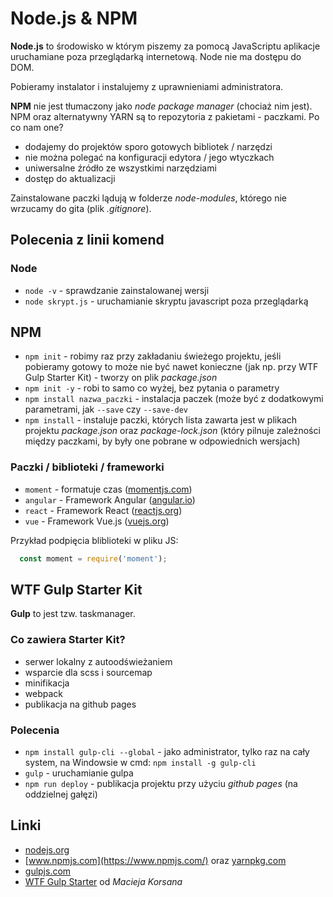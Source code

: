 # Node.js & NPM

**Node.js** to środowisko w którym piszemy za pomocą JavaScriptu aplikacje uruchamiane poza przeglądarką internetową. Node nie ma dostępu do DOM.

Pobieramy instalator i instalujemy z uprawnieniami administratora.

**NPM** nie jest tłumaczony jako *node package manager* (chociaż nim jest). NPM oraz alternatywny YARN są to repozytoria z pakietami - paczkami. Po co nam one?

- dodajemy do projektów sporo gotowych bibliotek / narzędzi
- nie można polegać na konfiguracji edytora / jego wtyczkach
- uniwersalne źródło ze wszystkimi narzędziami
- dostęp do aktualizacji

Zainstalowane paczki lądują w folderze *node-modules*, którego nie wrzucamy do gita (plik *.gitignore*).

## Polecenia z linii komend

### Node

- `node -v` - sprawdzanie zainstalowanej wersji
- `node skrypt.js` - uruchamianie skryptu javascript poza przeglądarką

## NPM

- `npm init` - robimy raz przy zakładaniu świeżego projektu, jeśli pobieramy gotowy to może nie być nawet konieczne (jak np. przy WTF Gulp Starter Kit) - tworzy on plik *package.json*
- `npm init -y` - robi to samo co wyżej, bez pytania o parametry
- `npm install nazwa_paczki` - instalacja paczek (może być z dodatkowymi parametrami, jak `--save` czy `--save-dev`
- `npm install` - instaluje paczki, których lista zawarta jest w plikach projektu *package.json* oraz *package-lock.json* (który pilnuje zależności między paczkami, by były one pobrane w odpowiednich wersjach)

### Paczki / biblioteki / frameworki

- `moment` - formatuje czas ([momentjs.com](https://momentjs.com/))
- `angular` - Framework Angular ([angular.io](https://angular.io/))
- `react` - Framework React ([reactjs.org](https://reactjs.org/))
- `vue` - Framework Vue.js ([vuejs.org](https://vuejs.org/))

Przykład podpięcia bliblioteki w pliku JS:

```javascript
  const moment = require('moment');
```

## WTF Gulp Starter Kit

**Gulp** to jest tzw. taskmanager.

### Co zawiera Starter Kit?

- serwer lokalny z autoodświeżaniem
- wsparcie dla scss i sourcemap
- minifikacja
- webpack
- publikacja na github pages

### Polecenia

- `npm install gulp-cli --global` - jako administrator, tylko raz na cały system, na Windowsie w cmd: `npm install -g gulp-cli`
- `gulp` - uruchamianie gulpa
- `npm run deploy` - publikacja projektu przy użyciu *github pages* (na oddzielnej gałęzi)

## Linki

- [nodejs.org](https://nodejs.org/en/)
- [www.npmjs.com](https://www.npmjs.com/) oraz [yarnpkg.com](https://classic.yarnpkg.com/en/)
- [gulpjs.com](https://gulpjs.com/)
- [WTF Gulp Starter](https://github.com/maciejkorsan/wtf-gulp-starter) od *Macieja Korsana*
